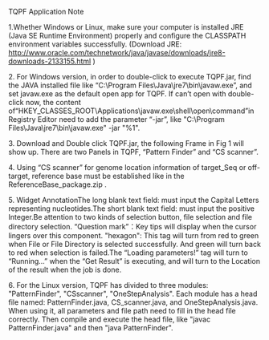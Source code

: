 TQPF Application Note

1.Whether Windows or Linux, make sure your computer is installed JRE (Java SE Runtime Environment) properly and configure the CLASSPATH environment variables successfully. (Download JRE: http://www.oracle.com/technetwork/java/javase/downloads/jre8-downloads-2133155.html )

2. For Windows version, in order to double-click to execute TQPF.jar, find the JAVA installed file like “C:\Program Files\Java\jre7\bin\javaw.exe”, and set javaw.exe as the default open app for TQPF. If can’t open with double-click now, the content of“HKEY_CLASSES_ROOT\Applications\javaw.exe\shell\open\command”in Registry Editor need to add the parameter “-jar”, like "C:\Program Files\Java\jre7\bin\javaw.exe" -jar "%1".

3. Download and Double click TQPF.jar, the following Frame in Fig 1 will show up. There are two Panels in TQPF, “Pattern Finder” and “CS scanner”. 

4. Using “CS scanner” for genome location information of target_Seq or off-target, reference base must be established like in the ReferenceBase_package.zip .

5. Widget AnnotationThe long blank text field: must input the Capital Letters representing nucleotides.The short blank text field: must input the positive Integer.Be attention to two kinds of selection button, file selection and file directory selection.
“Question mark”：Key tips will display when the cursor lingers over this component. "hexagon": This tag will turn from red to green when File or File Directory is selected successfully. And green will turn back to red when selection is failed.The “Loading parameters!” tag will turn to “Running…” when the “Get Result” is executing, and will turn to the Location of the result when the job is done.

6. For the Linux version, TQPF has divided to three modules: "PatternFinder", "CSscanner", "OneStepAnalysis". Each module has a head file named: PatternFinder.java, CS_scanner.java, and OneStepAnalysis.java. When using it, all parameters and file path need to fill in the head file correctly. Then compile and execute the head file, like "javac PatternFinder.java" and then "java PatternFinder".
